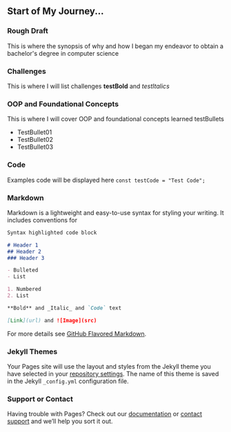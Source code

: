 ## Start of My Journey...

### Rough Draft
This is where the synopsis of why and how I began my endeavor to obtain a bachelor's degree in computer science

### Challenges
This is where I will list challenges
**testBold** and _testItalics_

### OOP and Foundational Concepts
This is where I will cover OOP and foundational concepts learned
testBullets
- TestBullet01
- TestBullet02
- TestBullet03

### Code
Examples code will be displayed here
`const testCode = "Test Code";`

### Markdown

Markdown is a lightweight and easy-to-use syntax for styling your writing. It includes conventions for

```markdown
Syntax highlighted code block

# Header 1
## Header 2
### Header 3

- Bulleted
- List

1. Numbered
2. List

**Bold** and _Italic_ and `Code` text

[Link](url) and ![Image](src)
```

For more details see [GitHub Flavored Markdown](https://guides.github.com/features/mastering-markdown/).

### Jekyll Themes

Your Pages site will use the layout and styles from the Jekyll theme you have selected in your [repository settings](https://github.com/RWorker321/RWorker/settings/pages). The name of this theme is saved in the Jekyll `_config.yml` configuration file.

### Support or Contact

Having trouble with Pages? Check out our [documentation](https://docs.github.com/categories/github-pages-basics/) or [contact support](https://support.github.com/contact) and we’ll help you sort it out.

